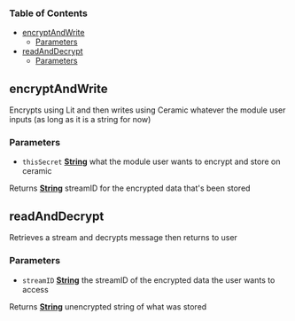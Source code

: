 <!-- Generated by documentation.js. Update this documentation by updating the source code. -->

### Table of Contents

*   [encryptAndWrite][1]
    *   [Parameters][2]
*   [readAndDecrypt][3]
    *   [Parameters][4]

## encryptAndWrite

Encrypts using Lit and then writes using Ceramic
whatever the module user inputs (as long as it is a string for now)

### Parameters

*   `thisSecret` **[String][5]** what the module user wants to encrypt and store on ceramic

Returns **[String][5]** streamID for the encrypted data that's been stored

## readAndDecrypt

Retrieves a stream and decrypts message then returns to user

### Parameters

*   `streamID` **[String][5]** the streamID of the encrypted data the user wants to access

Returns **[String][5]** unencrypted string of what was stored

[1]: #encryptandwrite

[2]: #parameters

[3]: #readanddecrypt

[4]: #parameters-1

[5]: https://developer.mozilla.org/docs/Web/JavaScript/Reference/Global_Objects/String
